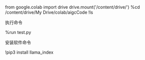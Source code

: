 from google.colab import drive
drive.mount('/content/drive/')
%cd /content/drive/My Drive/colab/aigcCode
!ls


执行命令

%run test.py

安装软件命令

!pip3 install llama_index


